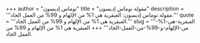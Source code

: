+++
author = "توماس إديسون"
title = "مقولة توماس إديسون"
description = '''مقولة توماس إديسون: العبقرية هي 1% من الإلهام و 99% من العمل الجاد.'''
quote = '''العبقرية هي 1% من الإلهام و 99% من العمل الجاد.'''
slug = '''العبقرية-هي-1%-من-الإلهام-و-99%-من-العمل-الجاد'''
+++
العبقرية هي 1% من الإلهام و 99% من العمل الجاد.
